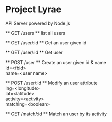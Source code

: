 Project Lyrae
=============
API Server powered by Node.js   


** GET /users **  list all users   

** GET /user/:id ** Get an user given id

** GET /user/:id **  Get user 

** POST /user **  Create an user given id & name   
    id=\<fbid\>   
    name=\<user name\>   
    
** POST /user/:id **  Modify an user attribute   
    lng=\<longitude\>   
    lat=\<latitude\>   
    activity=\<activity\>   
    matching=\<boolean\>   
    
** GET /match/:id ** Match an user by its activity




